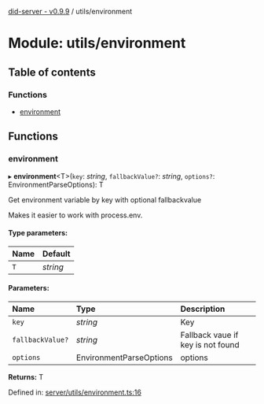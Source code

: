 [did-server - v0.9.9](../README.md) / utils/environment

# Module: utils/environment

## Table of contents

### Functions

- [environment](utils_environment.md#environment)

## Functions

### environment

▸ **environment**<T\>(`key`: *string*, `fallbackValue?`: *string*, `options?`: EnvironmentParseOptions): T

Get environment variable by key with optional fallbackvalue

Makes it easier to work with process.env.

#### Type parameters:

Name | Default |
:------ | :------ |
`T` | *string* |

#### Parameters:

Name | Type | Description |
:------ | :------ | :------ |
`key` | *string* | Key   |
`fallbackValue?` | *string* | Fallback vaue if key is not found   |
`options` | EnvironmentParseOptions | options    |

**Returns:** T

Defined in: [server/utils/environment.ts:16](https://github.com/Puzzlepart/did/blob/dev/server/utils/environment.ts#L16)
